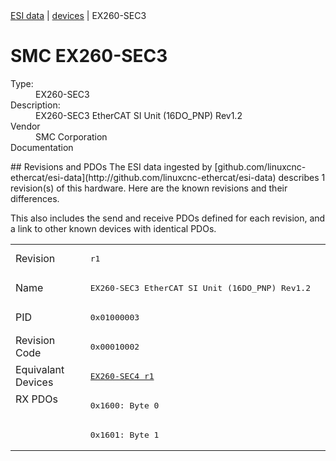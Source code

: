 <div class="nav"><a href="/esi-data">ESI data</a> | <a href="/esi-data/devices">devices</a> | EX260-SEC3</div>

#  SMC EX260-SEC3

<dl>
  <dt>Type:</dt><dd>EX260-SEC3</dd>
  <dt>Description:</dt><dd>EX260-SEC3 EtherCAT SI Unit (16DO_PNP) Rev1.2</dd>
  <dt>Vendor</dt><dd>SMC Corporation</dd>
  <dt>Documentation</dt><dd><a href=""></a></dd>
</dl>
## Revisions and PDOs
The ESI data ingested by [github.com/linuxcnc-ethercat/esi-data](http://github.com/linuxcnc-ethercat/esi-data) describes 1 revision(s) of this hardware.  Here are the known revisions and their differences.

This also includes the send and receive PDOs defined for each revision, and a link to other known devices with identical PDOs.

<table>
<tr >
<td class="first">Revision</td>
<td ><pre>r1</pre></td>
</tr>
<tr >
<td class="first">Name</td>
<td ><pre>EX260-SEC3 EtherCAT SI Unit (16DO_PNP) Rev1.2</pre></td>
</tr>
<tr >
<td class="first">PID</td>
<td ><pre>0x01000003</pre></td>
</tr>
<tr >
<td class="first">Revision Code</td>
<td ><pre>0x00010002</pre></td>
</tr>
<tr >
<td class="first">Equivalant Devices</td>
<td ><pre><a href="EX260-SEC4">EX260-SEC4 r1</a></pre></td>
</tr>
<tr class="rxpdo pdosection">
<td class="first" rowspan=2 valign=top>RX PDOs</td>
<td><pre>0x1600: Byte 0</pre></td>
<td></td>
</tr>
<tr class="rxpdo pdosection">
<td ><pre>0x1601: Byte 1</pre></td>
</tr>
</table>
